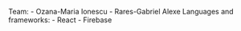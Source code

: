 
Team:
    - Ozana-Maria Ionescu
    - Rares-Gabriel Alexe
Languages and frameworks:
    - React
    - Firebase
